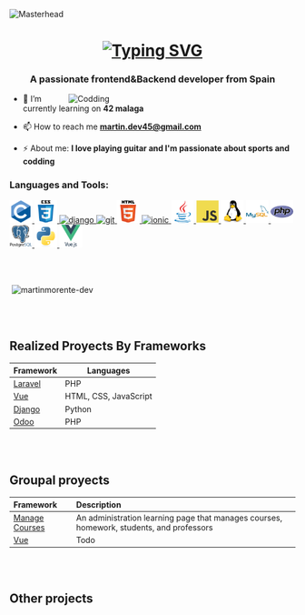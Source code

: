 
  ![Masterhead](https://hermes.dio.me/articles/cover/7c31678a-f970-4a98-8cbf-85cf053d69e1.gif)
  
  <h1 align="center">
    <a href="https://git.io/typing-svg">
      <img src="https://readme-typing-svg.demolab.com?color=006400&center=true&vCenter=true&lines=Hi+I'm+Martin+Morente+Vargas" alt="Typing SVG" width=600px>
    </a>
  </h1>
  
  
  <h3 align="center">A passionate frontend&Backend developer from Spain</h3>
  
  <img align="right" margin-right="500" alt="Codding" width="400" src="https://iili.io/HVaCwge.gif">
  
  - 🌱 I’m currently learning on **42 malaga**
  
  - 📫 How to reach me **martin.dev45@gmail.com**
  
  - ⚡ About me: **I love playing guitar and I'm passionate about sports and codding**
  
  <h3 align="left">Languages and Tools:</h3>
  <p display="flex" gap="20px"> <a href="https://www.cprogramming.com/" target="_blank" rel="noreferrer"> <img src="https://raw.githubusercontent.com/devicons/devicon/master/icons/c/c-original.svg" alt="c" width="40" height="40"/> </a> <a href="https://www.w3schools.com/css/" target="_blank" rel="noreferrer"> <img src="https://raw.githubusercontent.com/devicons/devicon/master/icons/css3/css3-original-wordmark.svg" alt="css3" width="40" height="40"/> </a> <a href="https://www.djangoproject.com/" target="_blank" rel="noreferrer"> <img src="https://cdn.worldvectorlogo.com/logos/django.svg" alt="django" width="40" height="40"/> </a> <a href="https://git-scm.com/" target="_blank" rel="noreferrer"> <img src="https://www.vectorlogo.zone/logos/git-scm/git-scm-icon.svg" alt="git" width="40" height="40"/> </a> <a href="https://www.w3.org/html/" target="_blank" rel="noreferrer"> <img src="https://raw.githubusercontent.com/devicons/devicon/master/icons/html5/html5-original-wordmark.svg" alt="html5" width="40" height="40"/> </a> <a href="https://ionicframework.com" target="_blank" rel="noreferrer"> <img src="https://upload.wikimedia.org/wikipedia/commons/d/d1/Ionic_Logo.svg" alt="ionic" width="40" height="40"/> </a> <a href="https://www.java.com" target="_blank" rel="noreferrer"> <img src="https://raw.githubusercontent.com/devicons/devicon/master/icons/java/java-original.svg" alt="java" width="40" height="40"/> </a> <a href="https://developer.mozilla.org/en-US/docs/Web/JavaScript" target="_blank" rel="noreferrer"> <img src="https://raw.githubusercontent.com/devicons/devicon/master/icons/javascript/javascript-original.svg" alt="javascript" width="40" height="40"/> </a> <a href="https://www.linux.org/" target="_blank" rel="noreferrer"> <img src="https://raw.githubusercontent.com/devicons/devicon/master/icons/linux/linux-original.svg" alt="linux" width="40" height="40"/> </a> <a href="https://www.mysql.com/" target="_blank" rel="noreferrer"> <img src="https://raw.githubusercontent.com/devicons/devicon/master/icons/mysql/mysql-original-wordmark.svg" alt="mysql" width="40" height="40"/> </a> <a href="https://www.php.net" target="_blank" rel="noreferrer"> <img src="https://raw.githubusercontent.com/devicons/devicon/master/icons/php/php-original.svg" alt="php" width="40" height="40"/> </a> <a href="https://www.postgresql.org" target="_blank" rel="noreferrer"> <img src="https://raw.githubusercontent.com/devicons/devicon/master/icons/postgresql/postgresql-original-wordmark.svg" alt="postgresql" width="40" height="40"/> </a> <a href="https://www.python.org" target="_blank" rel="noreferrer"> <img src="https://raw.githubusercontent.com/devicons/devicon/master/icons/python/python-original.svg" alt="python" width="40" height="40"/> </a> <a href="https://vuejs.org/" target="_blank" rel="noreferrer"> <img src="https://raw.githubusercontent.com/devicons/devicon/master/icons/vuejs/vuejs-original-wordmark.svg" alt="vuejs" width="40" height="40"/> </a> </p>
  <br><br>
  <p>&nbsp;<img align="center" src="https://github-readme-stats.vercel.app/api?username=martinmorente-dev&show_icons=true&locale=en" alt="martinmorente-dev" /></p>
  
  <br><br>
  ## Realized Proyects By Frameworks
  
| Framework     | Languages         |
| ------------- | ----------------- |
| [Laravel](https://github.com/martinmorente-dev/Laravel) | PHP             |
| [Vue]()       | HTML, CSS, JavaScript |
| [Django]()    | Python           |
| [Odoo]()      | PHP              |

 <br><br>
  ## Groupal proyects
  
| Framework       | Description    | 
| :----            | :---|
| [Manage Courses](https://github.com/martinmorente-dev/Manage_Courses) | An administration learning page that manages courses, homework, students, and professors |
| [Vue]()                          | Todo    

<br><br>
## Other projects
